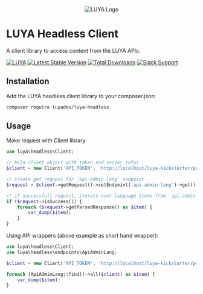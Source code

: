 <p align="center">
  <img src="https://raw.githubusercontent.com/luyadev/luya/master/docs/logo/luya-logo-0.2x.png" alt="LUYA Logo"/>
</p>

# LUYA Headless Client

A client library to access content from the LUYA APIs.

[![LUYA](https://img.shields.io/badge/Powered%20by-LUYA-brightgreen.svg)](https://luya.io)
[![Latest Stable Version](https://poser.pugx.org/luyadev/luya-headless/v/stable)](https://packagist.org/packages/luyadev/luya-headless)
[![Total Downloads](https://poser.pugx.org/luyadev/luya-headless/downloads)](https://packagist.org/packages/luyadev/luya-headless)
[![Slack Support](https://img.shields.io/badge/Slack-luyadev-yellowgreen.svg)](https://slack.luya.io/)

## Installation

Add the LUYA headless client library to your composer.json:

```sh
composer require luyadev/luya-headless
```

## Usage

Make request with Client library:

```php
use luya\headless\Client;

// bild client object with token and server infos
$client = new Client('API_TOKEN', 'http://localhost/luya-kickstarter/public_html/admin');

// create get request for `api-admin-lang` endpoint
$request = $client->getRequest()->setEndpoint('api-admin-lang')->get();

// if successfull request, iterate over language items from `api-admin-lang` endpoint
if ($request->isSuccess()) {
    foreach ($request->getParsedResponse() as $item) {
        var_dump($item);
    }
}
```

Using API wrappers (above example as short hand wrapper):

```php
use luya\headless\Client;
use luya\headless\endpoints\ApiAdminLang;

$client = new Client('API_TOKEN', 'http://localhost/luya-kickstarter/public_html/admin');

foreach (ApiAdminLang::find()->all($client) as $item) {
    var_dump($item);
}
```